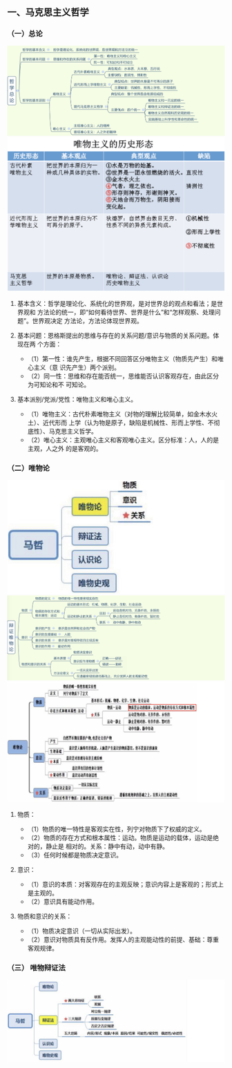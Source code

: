 ## 一、马克思主义哲学
### （一）总论
![img](img/Xnip2019-05-25_18-08-51.jpg)
![img](img/Xnip2019-05-25_16-17-04.jpg)

 1. 基本含义：哲学是理论化、系统化的世界观，是对世界总的观点和看法；是世界观和 方法论的统一，即“如何看待世界、世界是什么”和“怎样观察、处理问题”。世界观决定 方法论，方法论体现世界观。
 
 2. 基本问题：恩格斯提出的思维与存在的关系问题/意识与物质的关系问题。体现在两 个方面：
    - （1）第一性：谁先产生，根据不同回答区分唯物主义（物质先产生）和唯心主义（意 识先产生）两个派别。
    - （2）同一性：思维和存在能否统一，思维能否认识客观存在，由此区分为可知论和不 可知论。

3. 基本派别/党派/党性：唯物主义和唯心主义。
   - （1）唯物主义：古代朴素唯物主义（对物的理解比较简单，如金木水火土）、近代形而 上学（认为物是原子，缺陷是机械性、形而上学性、不彻底性）、马克思主义哲学。
   - （2）唯心主义：主观唯心主义和客观唯心主义。区分标准：人，人的是主观，人之外 的是客观的。

### （二）唯物论
![img](img/Xnip2019-05-25_22-59-40.jpg)
![img](img/Xnip2019-05-25_20-47-37.jpg)
![img](img/Xnip2019-05-25_22-57-39.jpg)

1. 物质：
   - （1）物质的唯一特性是客观实在性，列宁对物质下了权威的定义。
   - （2）物质的存在方式和根本属性：运动。物质是运动的载体，运动是绝对的，静止是 相对的。关系：静中有动，动中有静。
   - （3）任何时候都是物质决定意识。

2. 意识：
   - （1）意识的本质：对客观存在的主观反映；意识内容上是客观的；形式上是主观的。
   - （2）意识具有能动作用。

3. 物质和意识的关系：
   - （1）物质决定意识（一切从实际出发）。
   - （2）意识对物质具有反作用。发挥人的主观能动性的前提、基础：尊重客观规律。

### （三） 唯物辩证法
![img](img/Xnip2019-05-25_23-01-33.jpg)